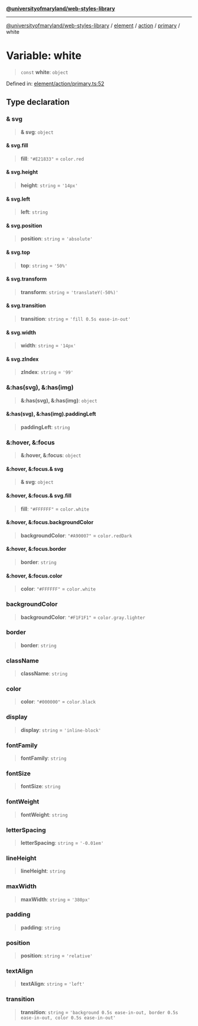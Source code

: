 [**@universityofmaryland/web-styles-library**](../../../../../../README.md)

***

[@universityofmaryland/web-styles-library](../../../../../../README.md) / [element](../../../../../README.md) / [action](../../../README.md) / [primary](../README.md) / white

# Variable: white

> `const` **white**: `object`

Defined in: [element/action/primary.ts:52](https://github.com/UMD-Digital/design-system/blob/7fa144f196ef5f0ef2b372670136735f5a5c9236/packages/styles/source/element/action/primary.ts#L52)

## Type declaration

### & svg

> **& svg**: `object`

#### & svg.fill

> **fill**: `"#E21833"` = `color.red`

#### & svg.height

> **height**: `string` = `'14px'`

#### & svg.left

> **left**: `string`

#### & svg.position

> **position**: `string` = `'absolute'`

#### & svg.top

> **top**: `string` = `'50%'`

#### & svg.transform

> **transform**: `string` = `'translateY(-50%)'`

#### & svg.transition

> **transition**: `string` = `'fill 0.5s ease-in-out'`

#### & svg.width

> **width**: `string` = `'14px'`

#### & svg.zIndex

> **zIndex**: `string` = `'99'`

### &:has(svg), &:has(img)

> **&:has(svg), &:has(img)**: `object`

#### &:has(svg), &:has(img).paddingLeft

> **paddingLeft**: `string`

### &:hover, &:focus

> **&:hover, &:focus**: `object`

#### &:hover, &:focus.& svg

> **& svg**: `object`

#### &:hover, &:focus.& svg.fill

> **fill**: `"#FFFFFF"` = `color.white`

#### &:hover, &:focus.backgroundColor

> **backgroundColor**: `"#A90007"` = `color.redDark`

#### &:hover, &:focus.border

> **border**: `string`

#### &:hover, &:focus.color

> **color**: `"#FFFFFF"` = `color.white`

### backgroundColor

> **backgroundColor**: `"#F1F1F1"` = `color.gray.lighter`

### border

> **border**: `string`

### className

> **className**: `string`

### color

> **color**: `"#000000"` = `color.black`

### display

> **display**: `string` = `'inline-block'`

### fontFamily

> **fontFamily**: `string`

### fontSize

> **fontSize**: `string`

### fontWeight

> **fontWeight**: `string`

### letterSpacing

> **letterSpacing**: `string` = `'-0.01em'`

### lineHeight

> **lineHeight**: `string`

### maxWidth

> **maxWidth**: `string` = `'380px'`

### padding

> **padding**: `string`

### position

> **position**: `string` = `'relative'`

### textAlign

> **textAlign**: `string` = `'left'`

### transition

> **transition**: `string` = `'background 0.5s ease-in-out, border 0.5s ease-in-out, color 0.5s ease-in-out'`
